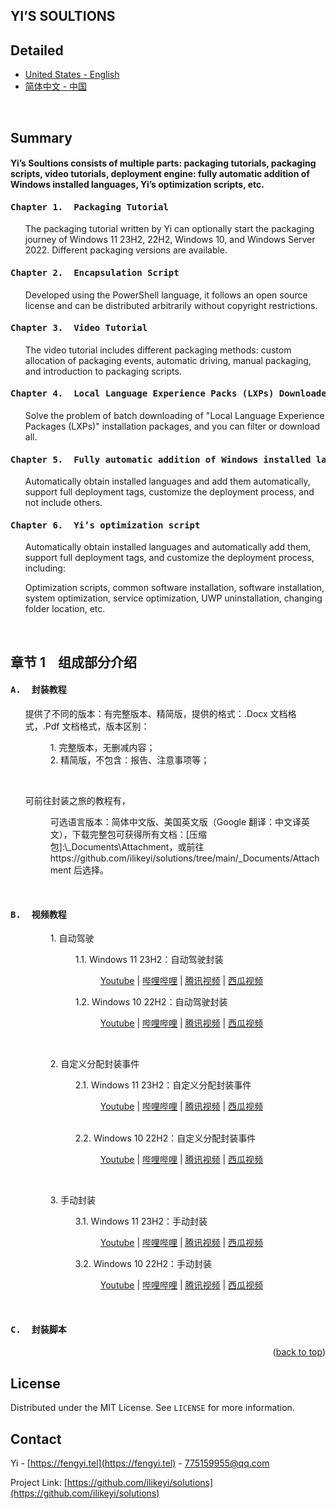 <a name="readme-top"></a>
YI’S SOULTIONS
-
Detailed
<br>
-
 * [United States - English](https://github.com/ilikeyi/solutions/blob/main/_Documents/README.pdf)
 * [简体中文 - 中国](https://github.com/ilikeyi/solutions/blob/main/_Documents/README.zh-CN.pdf)

<br>

Summary
-
<h4>Yi’s Soultions consists of multiple parts: packaging tutorials, packaging scripts, video tutorials, deployment engine: fully automatic addition of Windows installed languages, Yi’s optimization scripts, etc.</h4>

<h4><pre>Chapter 1.&nbsp;&nbsp;Packaging Tutorial</pre></h4>
<ol>The packaging tutorial written by Yi can optionally start the packaging journey of Windows 11 23H2, 22H2, Windows 10, and Windows Server 2022. Different packaging versions are available.</ol>

<h4><pre>Chapter 2.&nbsp;&nbsp;Encapsulation Script</pre></h4>
<ol>Developed using the PowerShell language, it follows an open source license and can be distributed arbitrarily without copyright restrictions.</ol>

<h4><pre>Chapter 3.&nbsp;&nbsp;Video Tutorial</pre></h4>
<ol>The video tutorial includes different packaging methods: custom allocation of packaging events, automatic driving, manual packaging, and introduction to packaging scripts.</ol>

<h4><pre>Chapter 4.&nbsp;&nbsp;Local Language Experience Packs (LXPs) Downloader</pre></h4>
<ol>Solve the problem of batch downloading of "Local Language Experience Packages (LXPs)" installation packages, and you can filter or download all.</ol>

<h4><pre>Chapter 5.&nbsp;&nbsp;Fully automatic addition of Windows installed languages</pre></h4>
<ol>Automatically obtain installed languages and add them automatically, support full deployment tags, customize the deployment process, and not include others.</ol>

<h4><pre>Chapter 6.&nbsp;&nbsp;Yi’s optimization script</pre></h4>
<ol>Automatically obtain installed languages and automatically add them, support full deployment tags, and customize the deployment process, including:</ol>
<ol>Optimization scripts, common software installation, software installation, system optimization, service optimization, UWP uninstallation, changing folder location, etc.</ol>

<br>

章节 1&nbsp;&nbsp;&nbsp;&nbsp;组成部分介绍
-

<h4><pre>A.&nbsp;&nbsp;封装教程</pre></h4>

<ul>
  <p>提供了不同的版本：有完整版本、精简版，提供的格式：.Docx 文档格式，.Pdf 文档格式，版本区别：</p>
  <dl>
    <dd>1.	完整版本，无删减内容；</dd>
    <dd>2.	精简版，不包含：报告、注意事项等；</dd>
  </dl>

<br>
  <p>可前往封装之旅的教程有，</p>
  <dl>
    <dd>可选语言版本：简体中文版、美国英文版（Google 翻译：中文译英文），下载完整包可获得所有文档：[压缩包]:\_Documents\Attachment，或前往 https://github.com/ilikeyi/solutions/tree/main/_Documents/Attachment 后选择。</dd>
  </dl>
</ul>

<br>
<h4><pre>B.&nbsp;&nbsp;视频教程</pre></h4>
<ul>
  <dl>
    <dd>
      <p>1. 自动驾驶</p>
      <dl>
        <dd>1.1.	Windows 11 23H2：自动驾驶封装
            <dl>
               <dd>

[Youtube](http://fengyi.tel) | [哔哩哔哩](http://fengyi.tel) | [腾讯视频](http://fengyi.tel) | [西瓜视频](http://fengyi.tel)
               </dd>
            </dl>
         </dd>
        <dd>1.2.	Windows 10 22H2：自动驾驶封装
            <dl>
               <dd>

[Youtube](http://fengyi.tel) | [哔哩哔哩](http://fengyi.tel) | [腾讯视频](http://fengyi.tel) | [西瓜视频](http://fengyi.tel)
               </dd>
            </dl>
         </dd>
      </dl>
    </dd>

<br>
    <dd>
      <p>2. 自定义分配封装事件</p>
      <dl>
         <dd>2.1.  Windows 11 23H2：自定义分配封装事件
            <dl>
               <dd>

[Youtube](http://fengyi.tel) | [哔哩哔哩](http://fengyi.tel) | [腾讯视频](http://fengyi.tel) | [西瓜视频](http://fengyi.tel)
               </dd>
            </dl>
         </dd>

<br>
        <dd>2.2.  Windows 10 22H2：自定义分配封装事件
            <dl>
               <dd>

[Youtube](http://fengyi.tel) | [哔哩哔哩](http://fengyi.tel) | [腾讯视频](http://fengyi.tel) | [西瓜视频](http://fengyi.tel)
               </dd>
            </dl>
         </dd>
      </dl>
    </dd>

<br>
    <dd>
      <p>3. 手动封装</p>
      <dl>
        <dd>3.1.	Windows 11 23H2：手动封装
            <dl>
               <dd>

[Youtube](http://fengyi.tel) | [哔哩哔哩](http://fengyi.tel) | [腾讯视频](http://fengyi.tel) | [西瓜视频](http://fengyi.tel)
               </dd>
            </dl>
         </dd>
        <dd>3.2.	Windows 10 22H2：手动封装
            <dl>
               <dd>

[Youtube](http://fengyi.tel) | [哔哩哔哩](http://fengyi.tel) | [腾讯视频](http://fengyi.tel) | [西瓜视频](http://fengyi.tel)
               </dd>
            </dl>
         </dd>
      </dl>
    </dd>
  </dl>
</ul>

<br>
<h4><pre>C.&nbsp;&nbsp;封装脚本</pre></h4>


<p align="right">(<a href="#readme-top">back to top</a>)</p>

## License

Distributed under the MIT License. See `LICENSE` for more information.


## Contact

Yi - [https://fengyi.tel](https://fengyi.tel) - 775159955@qq.com

Project Link: [https://github.com/ilikeyi/solutions](https://github.com/ilikeyi/solutions)
